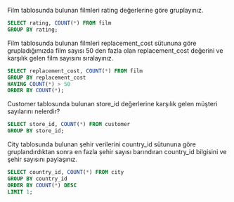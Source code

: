 <p>Film tablosunda bulunan filmleri rating değerlerine göre gruplayınız.</p>

```sql
SELECT rating, COUNT(*) FROM film
GROUP BY rating;
```

<p>Film tablosunda bulunan filmleri replacement_cost sütununa göre grupladığımızda film sayısı 50 den fazla olan replacement_cost değerini ve karşılık gelen film sayısını sıralayınız.</p>

```sql
SELECT replacement_cost, COUNT(*) FROM film
GROUP BY replacement_cost
HAVING COUNT(*) > 50
ORDER BY COUNT(*);
```

<p>Customer tablosunda bulunan store_id değerlerine karşılık gelen müşteri sayılarını nelerdir?</p>

```sql
SELECT store_id, COUNT(*) FROM customer
GROUP BY store_id;
```

<p>City tablosunda bulunan şehir verilerini country_id sütununa göre gruplandırdıktan sonra en fazla şehir sayısı barındıran country_id bilgisini ve şehir sayısını paylaşınız.</p>

```sql
SELECT country_id, COUNT(*) FROM city
GROUP BY country_id
ORDER BY COUNT(*) DESC
LIMIT 1;
```